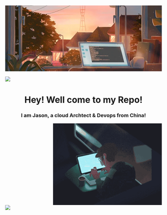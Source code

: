 ![logo](https://github.com/Jason-cloud-1/Jason-Cloud-1/blob/main/chuang.webp)  

![](https://komarev.com/ghpvc/?username=Jason-cloud-1&color=green)   



<h1 align="center">Hey! Well come to my Repo!</h1>
<h3 align="center">I am Jason, a cloud Archtect & Devops from China! </h3> 


<img align="right" alt="Hard working!" width="350" src="https://github.com/Jason-cloud-1/Jason-Cloud-1/blob/main/train.gif">  


<img align="left" width="400" src="https://github-stats-alpha.vercel.app/api?username=Jason-cloud-1">   



